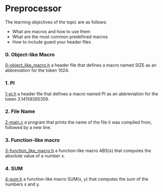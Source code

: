 # Preprocessor
The learning objectives of the topic are as follows:
- What are macros and how to use them
- What are the most common predefined macros
- How to include guard your header files

### 0. Object-like Macro
[0-object_like_macro.h](./0-object_like_macro.h) a header file that defines a macro named SIZE as an abbreviation for the token 1024.

### 1. PI
[1-pi.h](./1-pi.h) a header file that defines a macro named PI as an abbreviation for the token 3.14159265359.

### 2. File Name
[2-main.c](./2-main.c) a program that prints the name of the file it was compiled from, followed by a new line.

### 3. Function-like macro
[3-function_like_macro.h](./3-function_like_macro.h) a function-like macro ABS(x) that computes the absolute value of a number x.

### 4. SUM
[4-sum.h](./4-sum.h) a function-like macro SUM(x, y) that computes the sum of the numbers x and y.
